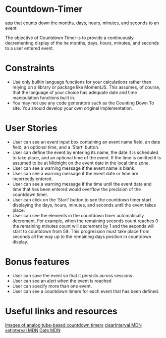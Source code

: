 # Countdown-Timer
 app that counts down the months, days, hours, minutes, and seconds to an event


The objective of Countdown Timer is to provide a continuously decrementing display of the he months, days, hours, minutes, and seconds to a user entered event.

# Constraints
- Use only builtin language functions for your calculations rather than relying on a library or package like MomentJS. This assumes, of course, that the language of your choice has adequate date and time manipulation functions built in.
- You may not use any code generators such as the Counting Down To site. You should develop your own original implementation.

# User Stories
- User can see an event input box containing an event name field, an date field, an optional time, and a ‘Start’ button.
- User can define the event by entering its name, the date it is scheduled to take place, and an optional time of the event. If the time is omitted it is assumed to be at Midnight on the event date in the local time zone.
- User can see a warning message if the event name is blank.
- User can see a warning message if the event date or time are incorrectly entered.
- User can see a warning message if the time until the event data and time that has been entered would overflow the precision of the countdown timer.
- User can click on the ‘Start’ button to see the countdown timer start displaying the days, hours, minutes, and seconds until the event takes place.
- User can see the elements in the countdown timer automatically decrement. For example, when the remaining seconds count reaches 0 the remaining minutes count will decrement by 1 and the seconds will start to countdown from 59. This progression must take place from seconds all the way up to the remaining days position in countdown display.

# Bonus features
- User can save the event so that it persists across sessions
- User can see an alert when the event is reached
- User can specify more than one event.
- User can see a countdown timers for each event that has been defined.

# Useful links and resources
[Images of analog tube-based countdown timers](https://nixieshop.com/)
[clearInterval MDN](https://developer.mozilla.org/en-US/docs/Web/API/WindowOrWorkerGlobalScope/clearInterval)
[setInterval MDN](https://developer.mozilla.org/en-US/docs/Web/API/WindowOrWorkerGlobalScope/setInterval)
[Date MDN](https://developer.mozilla.org/en-US/docs/Web/JavaScript/Reference/Global_Objects/Date)
